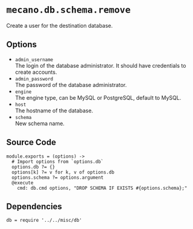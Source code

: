 
# `mecano.db.schema.remove`

Create a user for the destination database.

## Options

*   `admin_username`   
    The login of the database administrator. It should have credentials to 
    create accounts.   
*   `admin_password`   
    The password of the database administrator.   
*   `engine`   
    The engine type, can be MySQL or PostgreSQL, default to MySQL.   
*   `host`   
    The hostname of the database.   
*   `schema`   
    New schema name.

## Source Code

    module.exports = (options) ->
      # Import options from `options.db`
      options.db ?= {}
      options[k] ?= v for k, v of options.db
      options.schema ?= options.argument
      @execute
        cmd: db.cmd options, "DROP SCHEMA IF EXISTS #{options.schema};"

## Dependencies

    db = require '../../misc/db'
        
